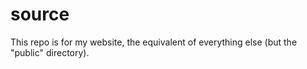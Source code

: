 # source

This repo is for my website, the equivalent of everything else (but the "public" directory).
